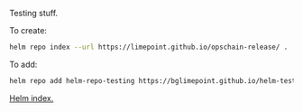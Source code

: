 Testing stuff.

To create:

```bash
helm repo index --url https://limepoint.github.io/opschain-release/ .
```

To add:

```bash
helm repo add helm-repo-testing https://bglimepoint.github.io/helm-testing/
```

[Helm index.](index.yaml)
